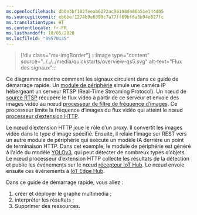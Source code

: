 ```yaml
---
ms.openlocfilehash: db0e3bf102feeab6272ac96198d486b51e144d05
ms.sourcegitcommit: eb6bef1274b9e6390c7a77ff69bf6a3b94e827fc
ms.translationtype: HT
ms.contentlocale: fr-FR
ms.lasthandoff: 10/05/2020
ms.locfileid: "89570135"
---
```

> [!div class="mx-imgBorder"]
> :::image type="content" source="../../../media/quickstarts/overview-qs5.svg" alt-text="Flux des signaux":::

Ce diagramme montre comment les signaux circulent dans ce guide de démarrage rapide. Un [module de périphérie](https://github.com/Azure/live-video-analytics/tree/master/utilities/rtspsim-live555) simule une caméra IP hébergeant un serveur RTSP (Real-Time Streaming Protocol). Un nœud de [source RTSP](../../../media-graph-concept.md#rtsp-source) récupère le flux vidéo à partir de ce serveur et envoie des images vidéo au nœud [processeur de filtre de fréquence d’images](../../../media-graph-concept.md#frame-rate-filter-processor). Ce processeur limite la fréquence d’images du flux vidéo qui atteint le nœud [processeur d’extension HTTP](../../../media-graph-concept.md#http-extension-processor). 

Le nœud d’extension HTTP joue le rôle d’un proxy. Il convertit les images vidéo dans le type d’image spécifié. Ensuite, il relaie l’image sur REST vers un autre module de périphérie qui exécute un modèle IA derrière un point de terminaison HTTP. Dans cet exemple, le module de périphérie est généré à l’aide du modèle [YOLOv3](https://github.com/Azure/live-video-analytics/tree/master/utilities/video-analysis/yolov3-onnx), qui peut détecter de nombreux types d’objets. Le nœud processeur d’extension HTTP collecte les résultats de la détection et publie les événements sur le nœud [récepteur IoT Hub](../../../media-graph-concept.md#iot-hub-message-sink). Le nœud envoie ensuite ces événements à [IoT Edge Hub](../../../../../iot-edge/iot-edge-glossary.md#iot-edge-hub).

Dans ce guide de démarrage rapide, vous allez :

1. créer et déployer le graphe multimédia ;
1. interpréter les résultats ;
1. Supprimer des ressources.
